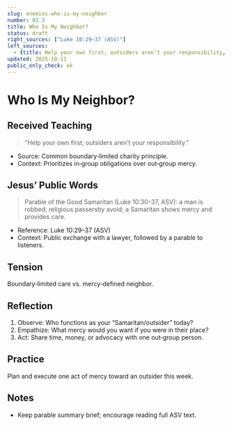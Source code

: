 ```yaml
---
slug: enemies-who-is-my-neighbor
number: 02.3
title: Who Is My Neighbor?
status: draft
right_sources: ["Luke 10:29–37 (ASV)"]
left_sources:
  - {title: Help your own first; outsiders aren’t your responsibility, type: paraphrase, permission: none}
updated: 2025-10-11
public_only_check: ok
---
```


# Who Is My Neighbor?

## Received Teaching
> "Help your own first; outsiders aren’t your responsibility."
- Source: Common boundary‑limited charity principle.
- Context: Prioritizes in‑group obligations over out‑group mercy.

## Jesus’ Public Words
> Parable of the Good Samaritan (Luke 10:30–37, ASV): a man is robbed; religious passersby avoid; a Samaritan shows mercy and provides care.
- Reference: Luke 10:29–37 (ASV)
- Context: Public exchange with a lawyer, followed by a parable to listeners.

## Tension
Boundary‑limited care vs. mercy‑defined neighbor.

## Reflection
1. Observe: Who functions as your “Samaritan/outsider” today?
2. Empathize: What mercy would you want if you were in their place?
3. Act: Share time, money, or advocacy with one out‑group person.

## Practice
Plan and execute one act of mercy toward an outsider this week.

## Notes
- Keep parable summary brief; encourage reading full ASV text.